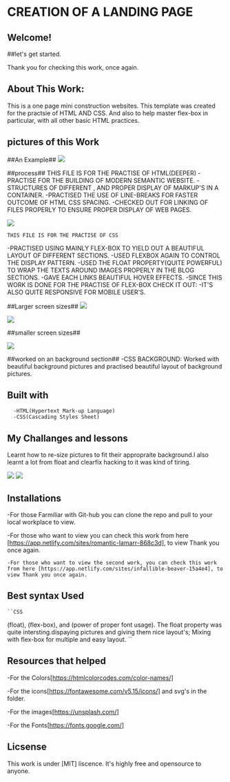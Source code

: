  # CREATION OF A LANDING PAGE 

 ## Welcome!

 ##let's get started.

 Thank you for checking this work, once again.

 ## About This Work:
   This is a one page mini construction websites. This template was created for the practsie of HTML AND CSS. And also to help master flex-box in particular, with all other basic HTML practices.

## pictures of this Work
 ##An Example##
<img src="beauty/hike1.png">

 ##process##
      THIS FILE IS FOR THE PRACTISE OF HTML(DEEPER)
 -PRACTISE FOR THE BUILDING OF MODERN SEMANTIC WEBSITE.
 -STRUCTURES OF DIFFERENT , AND PROPER DISPLAY OF MARKUP'S IN A CONTAINER.
 -PRACTISED THE USE OF LINE-BREAKS FOR FASTER OUTCOME OF HTML CSS SPACING.
 -CHECKED OUT FOR LINKING OF FILES PROPERLY TO ENSURE PROPER DISPLAY OF WEB PAGES.

<img src="beauty2/cooler4.png">

    THIS FILE IS FOR THE PRACTISE OF CSS
 -PRACTISED USING MAINLY FLEX-BOX TO YIELD OUT A BEAUTIFUL LAYOUT OF DIFFERENT SECTIONS.
 -USED FLEXBOX AGAIN TO CONTROL THE DISPLAY PATTERN.
 -USED THE FLOAT PROPERTY(QUITE POWERFUL) TO WRAP THE TEXTS AROUND IMAGES PROPERLY IN THE BLOG SECTIONS.
 -GAVE EACH LINKS BEAUTIFUL HOVER EFFECTS.
 -SINCE THIS WORK IS DONE FOR THE PRACTISE OF FLEX-BOX CHECK IT OUT:
 -IT'S ALSO QUITE RESPONSIVE FOR MOBILE USER'S.

 ##Larger screen sizes##
<img src="beauty2/cooler1.png">

<img src="beauty2/cooler2.png">

 ##smaller screen sizes##
 
<img src="beauty2/cooler3.png">

##worked on an background section##
-CSS BACKGROUND: Worked with beautiful background pictures and practised beautiful layout of background pictures.

  ## Built with         
      -HTML(Hypertext Mark-up Language)
      -CSS(Cascading Styles Sheet)

  ## My Challanges and lessons
   Learnt how to re-size pictures to fit their appropraite background.I also learnt a lot from float and clearfix hacking to it was kind of tiring.
   
 <img src="beauty/hike3.png">
 
 <img src="beauty2/cooler7.png">

   ## Installations
   -For those Farmiliar with Git-hub you can clone the repo and pull to your local workplace to view.
   
   -For those who want to view you can check this work from here [https://app.netlify.com/sites/romantic-lamarr-868c3d], to view Thank you once again.
   
    -For those who want to view the second work, you can check this work from here [https://app.netlify.com/sites/infallible-beaver-15a4e4], to view Thank you once again.


   ## Best syntax Used

    ``CSS
   (float), (flex-box), and (power of proper font usage).
 The float property was quite intersting.dispaying pictures and giving them nice layout's; Mixing with flex-box for multiple and easy layout.
   ``

   ## Resources that helped ##
   -For the Colors[https://htmlcolorcodes.com/color-names/]

   -For the icons[https://fontawesome.com/v5.15/icons/] and svg's in the folder.

   -For the images[https://unsplash.com/]

   -For the Fonts[https://fonts.google.com/]


 ## Licsense 
   This work is under [MIT] liscence. It's highly free and opensource to anyone.

